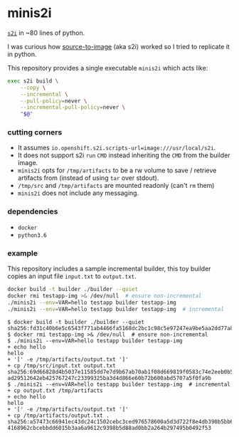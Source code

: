 minis2i
=======

[`s2i`][s2i] in ~80 lines of python.

I was curious how [source-to-image][s2i] (aka s2i) worked so I tried to
replicate it in python.

This repository provides a single executable `minis2i` which acts like:

```bash
exec s2i build \
    --copy \
    --incremental \
    --pull-policy=never \
    --incremental-pull-policy=never \
    "$@"
```

### cutting corners

- It assumes `io.openshift.s2i.scripts-url=image:///usr/local/s2i`.
- It does not support s2i `run` `CMD` instead inheriting the `CMD` from the
  builder image.
- `minis2i` opts for `/tmp/artifacts` to be a rw volume to save / retrieve
  artifacts from (instead of using `tar` over stdout).
- `/tmp/src` and `/tmp/artifacts` are mounted readonly (can't `rm` them)
- `minis2i` does not include any messaging.

### dependencies

- `docker`
- `python3.6`

### example

This repository includes a sample incremental builder, this toy builder
copies an input file `input.txt` to `output.txt`.

```bash
docker build -t builder ./builder --quiet
docker rmi testapp-img >& /dev/null  # ensure non-incremental
./minis2i --env=VAR=hello testapp builder testapp-img
./minis2i --env=VAR=hello testapp builder testapp-img  # incremental
```

```console
$ docker build -t builder ./builder --quiet
sha256:fd31c40b6e5c6543f771ab4466fa5168dc2bc1c98c5e97247ea9be5aa2dd77a8
$ docker rmi testapp-img >& /dev/null  # ensure non-incremental
$ ./minis2i --env=VAR=hello testapp builder testapp-img
+ echo hello
hello
+ '[' -e /tmp/artifacts/output.txt ']'
+ cp /tmp/src/input.txt output.txt
sha256:69d66828d4b5037e11585dd7e7d9b67ab70ab1f08d669819f0583c74e2eeb0b5
ad29512642eb425767247c23399325ba3d4d866e60b72b600abd5707a5f0fa9b
$ ./minis2i --env=VAR=hello testapp builder testapp-img  # incremental
+ cp output.txt /tmp/artifacts
+ echo hello
hello
+ '[' -e /tmp/artifacts/output.txt ']'
+ cp /tmp/artifacts/output.txt .
sha256:a57473c66941ec43dc24c1502cebc3ced976578600a5d3d722f8e4db390b5bb6
4168962cbcebbdd6015b3aa6a9612c9398b5d88ad0bb2a264b297495b0492f53
```

[s2i]: https://github.com/openshift/source-to-image
